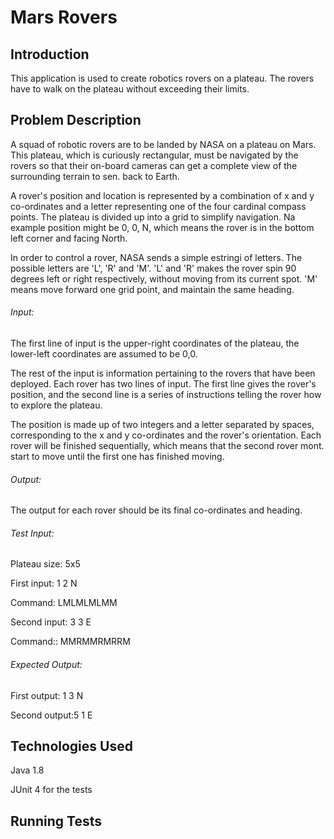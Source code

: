 # Mars Rovers

## Introduction

This application is used to create robotics rovers on a plateau. The rovers have to walk on the plateau without exceeding their limits.

## Problem Description 

A squad of robotic rovers are to be landed by NASA on a plateau on Mars. This plateau, which is curiously rectangular, must be navigated by the rovers so that their on-board cameras can get a complete view of the surrounding terrain to sen. back to Earth.

A rover's position and location is represented by a combination of x and y co-ordinates and a letter representing one of the four cardinal compass points. The plateau is divided up into a grid to simplify navigation. Na example position might be 0, 0, N, which means the rover is in the bottom left corner and facing North.

In order to control a rover, NASA sends a simple estringi of letters. The possible letters are 'L', 'R' and 'M'. 'L' and 'R' makes the rover spin 90 degrees left or right respectively, without moving from its current spot. 'M' means move forward one grid point, and maintain the same heading.
###### Input:
The first line of input is the upper-right coordinates of the plateau, the lower-left coordinates are assumed to be 0,0.

The rest of the input is information pertaining to the rovers that have been deployed. Each rover has two lines of input. The first line gives the rover's position, and the second line is a series of instructions telling the rover how to explore the plateau.

The position is made up of two integers and a letter separated by spaces, corresponding to the x and y co-ordinates and the rover's orientation.
Each rover will be finished sequentially, which means that the second rover mont. start to move until the first one has finished moving.
###### Output:
The output for each rover should be its final co-ordinates and heading.
###### Test Input:
Plateau size: 5x5

First input: 1 2 N

Command: LMLMLMLMM

Second input: 3 3 E

Command:: MMRMMRMRRM
###### Expected Output:
First output: 1 3 N

Second output:5 1 E

##  Technologies Used
Java 1.8

JUnit 4 for the tests

## Running Tests